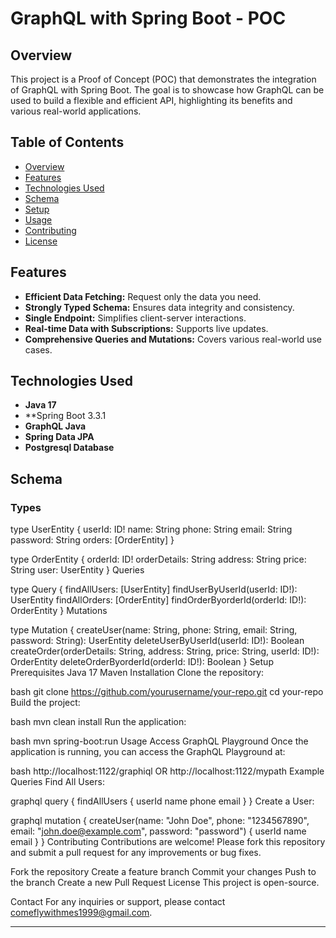 # GraphQL with Spring Boot - POC
## Overview

This project is a Proof of Concept (POC) that demonstrates the integration of GraphQL with Spring Boot. The goal is to showcase how GraphQL can be used to build a flexible and efficient API, highlighting its benefits and various real-world applications.

## Table of Contents

- [Overview](#overview)
- [Features](#features)
- [Technologies Used](#technologies-used)
- [Schema](#schema)
- [Setup](#setup)
- [Usage](#usage)
- [Contributing](#contributing)
- [License](#license)

## Features

- **Efficient Data Fetching:** Request only the data you need.
- **Strongly Typed Schema:** Ensures data integrity and consistency.
- **Single Endpoint:** Simplifies client-server interactions.
- **Real-time Data with Subscriptions:** Supports live updates.
- **Comprehensive Queries and Mutations:** Covers various real-world use cases.

## Technologies Used

- **Java 17**
- **Spring Boot 3.3.1
- **GraphQL Java**
- **Spring Data JPA**
- **Postgresql Database** 

## Schema

### Types

type UserEntity {
  userId: ID!
  name: String
  phone: String
  email: String
  password: String
  orders: [OrderEntity]
}

type OrderEntity {
  orderId: ID!
  orderDetails: String
  address: String
  price: String
  user: UserEntity
}
Queries

type Query {
  findAllUsers: [UserEntity]
  findUserByUserId(userId: ID!): UserEntity
  findAllOrders: [OrderEntity]
  findOrderByorderId(orderId: ID!): OrderEntity
}
Mutations

type Mutation {
  createUser(name: String, phone: String, email: String, password: String): UserEntity
  deleteUserByUserId(userId: ID!): Boolean
  createOrder(orderDetails: String, address: String, price: String, userId: ID!): OrderEntity
  deleteOrderByorderId(orderId: ID!): Boolean
}
Setup
Prerequisites
Java 17
Maven
Installation
Clone the repository:

bash
git clone https://github.com/yourusername/your-repo.git
cd your-repo
Build the project:

bash
mvn clean install
Run the application:

bash
mvn spring-boot:run
Usage
Access GraphQL Playground
Once the application is running, you can access the GraphQL Playground at:

bash
http://localhost:1122/graphiql OR http://localhost:1122/mypath
Example Queries
Find All Users:

graphql
query {
  findAllUsers {
    userId
    name
    phone
    email
  }
}
Create a User:

graphql
mutation {
  createUser(name: "John Doe", phone: "1234567890", email: "john.doe@example.com", password: "password") {
    userId
    name
    email
  }
}
Contributing
Contributions are welcome! Please fork this repository and submit a pull request for any improvements or bug fixes.

Fork the repository
Create a feature branch
Commit your changes
Push to the branch
Create a new Pull Request
License
This project is open-source.

Contact
For any inquiries or support, please contact comeflywithmes1999@gmail.com.

---
